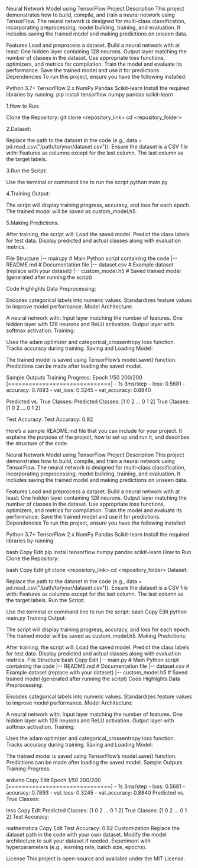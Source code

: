 Neural Network Model using TensorFlow
Project Description
This project demonstrates how to build, compile, and train a neural network using TensorFlow. The neural network is designed for multi-class classification, incorporating preprocessing, model building, training, and evaluation. It includes saving the trained model and making predictions on unseen data.

Features
Load and preprocess a dataset.
Build a neural network with at least:
One hidden layer containing 128 neurons.
Output layer matching the number of classes in the dataset.
Use appropriate loss functions, optimizers, and metrics for compilation.
Train the model and evaluate its performance.
Save the trained model and use it for predictions.
Dependencies
To run this project, ensure you have the following installed:

Python 3.7+
TensorFlow 2.x
NumPy
Pandas
Scikit-learn
Install the required libraries by running:
pip install tensorflow numpy pandas scikit-learn

1.How to Run:

Clone the Repository:
git clone <repository_link>
cd <repository_folder>

2.Dataset:

Replace the path to the dataset in the code (e.g., data = pd.read_csv("/path/to/your/dataset.csv")).
Ensure the dataset is a CSV file with:
Features as columns except for the last column.
The last column as the target labels.

3.Run the Script:

Use the terminal or command line to run the script
python main.py

4.Training Output:

The script will display training progress, accuracy, and loss for each epoch.
The trained model will be saved as custom_model.h5.

5.Making Predictions:

After training, the script will:
Load the saved model.
Predict the class labels for test data.
Display predicted and actual classes along with evaluation metrics.

File Structure
|-- main.py           # Main Python script containing the code
|-- README.md         # Documentation file
|-- dataset.csv       # Example dataset (replace with your dataset)
|-- custom_model.h5   # Saved trained model (generated after running the script)


Code Highlights
Data Preprocessing:

Encodes categorical labels into numeric values.
Standardizes feature values to improve model performance.
Model Architecture:

A neural network with:
Input layer matching the number of features.
One hidden layer with 128 neurons and ReLU activation.
Output layer with softmax activation.
Training:

Uses the adam optimizer and categorical_crossentropy loss function.
Tracks accuracy during training.
Saving and Loading Model:

The trained model is saved using TensorFlow’s model.save() function.
Predictions can be made after loading the saved model.

Sample Outputs
Training Progress:
Epoch 1/50
200/200 [==============================] - 1s 3ms/step - loss: 0.5681 - accuracy: 0.7893 - val_loss: 0.3245 - val_accuracy: 0.8840

Predicted vs. True Classes:
Predicted Classes: [1 0 2 ... 0 1 2]
True Classes:      [1 0 2 ... 0 1 2]

Test Accuracy:
Test Accuracy: 0.92


Here’s a sample README.md file that you can include for your project. It explains the purpose of the project, how to set up and run it, and describes the structure of the code.

Neural Network Model using TensorFlow
Project Description
This project demonstrates how to build, compile, and train a neural network using TensorFlow. The neural network is designed for multi-class classification, incorporating preprocessing, model building, training, and evaluation. It includes saving the trained model and making predictions on unseen data.

Features
Load and preprocess a dataset.
Build a neural network with at least:
One hidden layer containing 128 neurons.
Output layer matching the number of classes in the dataset.
Use appropriate loss functions, optimizers, and metrics for compilation.
Train the model and evaluate its performance.
Save the trained model and use it for predictions.
Dependencies
To run this project, ensure you have the following installed:

Python 3.7+
TensorFlow 2.x
NumPy
Pandas
Scikit-learn
Install the required libraries by running:

bash
Copy
Edit
pip install tensorflow numpy pandas scikit-learn
How to Run
Clone the Repository:

bash
Copy
Edit
git clone <repository_link>
cd <repository_folder>
Dataset:

Replace the path to the dataset in the code (e.g., data = pd.read_csv("/path/to/your/dataset.csv")).
Ensure the dataset is a CSV file with:
Features as columns except for the last column.
The last column as the target labels.
Run the Script:

Use the terminal or command line to run the script:
bash
Copy
Edit
python main.py
Training Output:

The script will display training progress, accuracy, and loss for each epoch.
The trained model will be saved as custom_model.h5.
Making Predictions:

After training, the script will:
Load the saved model.
Predict the class labels for test data.
Display predicted and actual classes along with evaluation metrics.
File Structure
bash
Copy
Edit
|-- main.py           # Main Python script containing the code
|-- README.md         # Documentation file
|-- dataset.csv       # Example dataset (replace with your dataset)
|-- custom_model.h5   # Saved trained model (generated after running the script)
Code Highlights
Data Preprocessing:

Encodes categorical labels into numeric values.
Standardizes feature values to improve model performance.
Model Architecture:

A neural network with:
Input layer matching the number of features.
One hidden layer with 128 neurons and ReLU activation.
Output layer with softmax activation.
Training:

Uses the adam optimizer and categorical_crossentropy loss function.
Tracks accuracy during training.
Saving and Loading Model:

The trained model is saved using TensorFlow’s model.save() function.
Predictions can be made after loading the saved model.
Sample Outputs
Training Progress:

arduino
Copy
Edit
Epoch 1/50
200/200 [==============================] - 1s 3ms/step - loss: 0.5681 - accuracy: 0.7893 - val_loss: 0.3245 - val_accuracy: 0.8840
Predicted vs. True Classes:

less
Copy
Edit
Predicted Classes: [1 0 2 ... 0 1 2]
True Classes:      [1 0 2 ... 0 1 2]
Test Accuracy:

mathematica
Copy
Edit
Test Accuracy: 0.92
Customization
Replace the dataset path in the code with your own dataset.
Modify the model architecture to suit your dataset if needed.
Experiment with hyperparameters (e.g., learning rate, batch size, epochs).

License
This project is open-source and available under the MIT License.